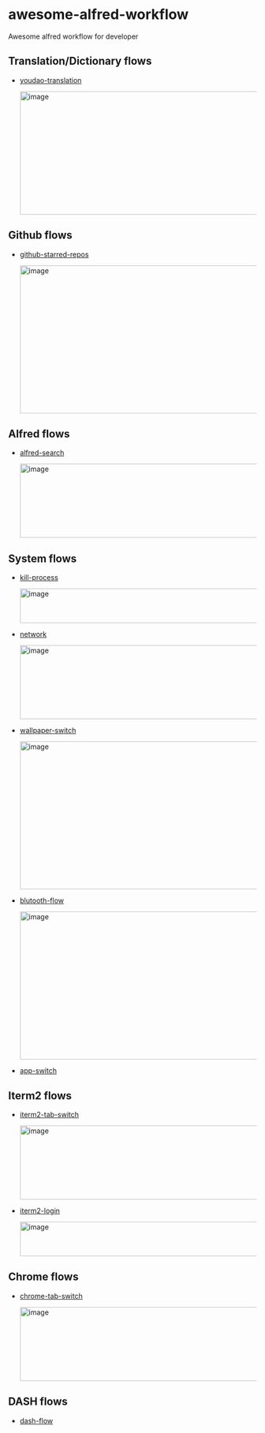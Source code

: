 # awesome-alfred-workflow
Awesome alfred workflow for developer

## Translation/Dictionary flows
*  [youdao-translation](https://github.com/wensonsmith/YoudaoTranslator)

   <img width="500" height="250" alt="image" src="https://user-images.githubusercontent.com/63107263/154469580-5c7fd7ff-f055-405c-9519-7c5bc69fdcf8.png">

## Github flows
* [github-starred-repos](https://github.com/stroebjo/alfred-github-stars)
  
  <img width="500" height="300" alt="image" src="https://user-images.githubusercontent.com/63107263/154469981-95d43811-55f9-49ac-a527-c157f933dd0b.png">

## Alfred flows
* [alfred-search](https://github.com/Acidham/search-alfred-workflows)

  <img width="500" height="150" alt="image" src="https://user-images.githubusercontent.com/63107263/154470277-8e60f0ac-c35e-4e08-b032-a0124de06b73.png">
## System flows
* [kill-process](https://www.packal.org/workflow/kill-process)

  <img width="500" height="70" alt="image" src="https://user-images.githubusercontent.com/63107263/154470474-d05b840e-5519-4f37-b348-ae7fc5585fad.png">
* [network](https://github.com/mrodalgaard/alfred-network-workflow)

  <img width="500" height="150" alt="image" src="https://user-images.githubusercontent.com/63107263/154470995-4f080d3b-cb4d-4079-8476-553c1eac7cc8.png">
* [wallpaper-switch](https://github.com/o98k-ok/cim-flow)

  <img width="500" height="300" alt="image" src="https://user-images.githubusercontent.com/63107263/154473887-8112e3a7-78ce-4586-9137-12b0962e24df.gif">
* [blutooth-flow](https://github.com/o98k-ok/bluetooth-flow)

  <img width="500" height="300" alt="image" src="https://user-images.githubusercontent.com/63107263/154477390-d8580ce0-4314-425a-ae2d-2d9eac040f03.gif">
* [app-switch](https://github.com/o98k-ok/app-switch-flow)

## Iterm2 flows
* [iterm2-tab-switch](https://github.com/florianeckerstorfer/alfred-iterm2-tabs)

  <img width="500" height="150" alt="image" src="https://user-images.githubusercontent.com/63107263/154470803-3882430a-e56f-4a71-9a4d-1afea5341027.png">
* [iterm2-login](https://github.com/o98k-ok/iterm-flow)

  <img width="500" height="70" alt="image" src="https://user-images.githubusercontent.com/63107263/154475162-4f4a3ac4-5688-41cb-a77f-7556b62dc1a8.png">

## Chrome flows
* [chrome-tab-switch](https://github.com/epilande/alfred-browser-tabs)

  <img width="500" height="150" alt="image" src="https://user-images.githubusercontent.com/63107263/154471044-8acc3c04-4a1d-4cc3-affb-8c9c9e15b52b.png">

## DASH flows
* [dash-flow](https://github.com/Kapeli/Dash-Alfred-Workflow)
